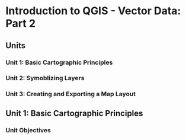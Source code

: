 # Introduction to QGIS - Vector Data: Part 2

## Units
### Unit 1: Basic Cartographic Principles
### Unit 2: Symoblizing Layers
### Unit 3: Creating and Exporting a Map Layout

## Unit 1: Basic Cartographic Principles
### Unit Objectives

